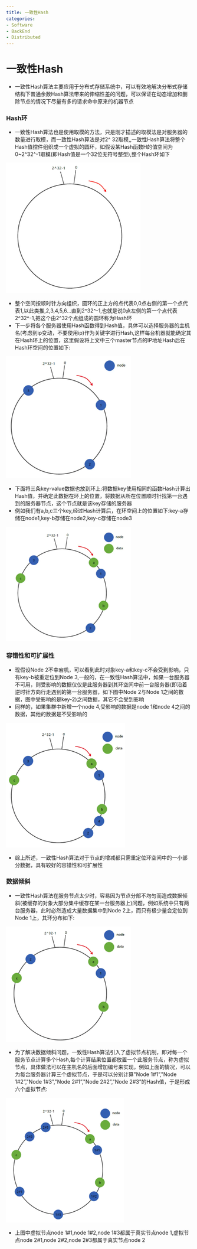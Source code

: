 ```yaml
---
title: 一致性Hash
categories:
- Software
- BackEnd
- Distributed
---
```

# 一致性Hash

- 一致性Hash算法主要应用于分布式存储系统中，可以有效地解决分布式存储结构下普通余数Hash算法带来的伸缩性差的问题，可以保证在动态增加和删除节点的情况下尽量有多的请求命中原来的机器节点

### Hash环

- 一致性Hash算法也是使用取模的方法，只是刚才描述的取模法是对服务器的数量进行取模，而一致性Hash算法是对2^ 32取模,,一致性Hash算法将整个Hash值控件组织成一个虚拟的圆环，如假设某Hash函数H的值空间为0~2^32^-1取模(即Hash值是一个32位无符号整型),整个Hash环如下

<img src="https://raw.githubusercontent.com/LuShan123888/Files/main/Pictures/image-20210727105027679.png" alt="image-20210727105027679" style="zoom:67%;" />

- 整个空间按顺时针方向组织，圆环的正上方的点代表0,0点右侧的第一个点代表1,以此类推,2,3,4,5,6...直到2^32^-1,也就是说0点左侧的第一个点代表2^32^-1,把这个由2^32个点组成的圆环称为Hash环
- 下一步将各个服务器使用Hash函数得到Hash值，具体可以选择服务器的主机名(考虑到ip变动，不要使用ip)作为关键字进行Hash,这样每台机器就能确定其在Hash环上的位置，这里假设将上文中三个master节点的IP地址Hash后在Hash环空间的位置如下:

<img src="https://raw.githubusercontent.com/LuShan123888/Files/main/Pictures/2021-07-26-image-20210726230600054.png" alt="image-20210726230600054" style="zoom:33%;" />

- 下面将三条key-value数据也放到环上:将数据key使用相同的函数Hash计算出Hash值，并确定此数据在环上的位置，将数据从所在位置顺时针找第一台遇到的服务器节点，这个节点就是该key存储的服务器
- 例如我们有a,b,c三个key,经过Hash计算后，在环空间上的位置如下:key-a存储在node1,key-b存储在node2,key-c存储在node3

<img src="https://raw.githubusercontent.com/LuShan123888/Files/main/Pictures/2021-07-26-image-20210726230623831.png" alt="image-20210726230623831" style="zoom:33%;" />

### 容错性和可扩展性

- 现假设Node 2不幸宕机，可以看到此时对象key-a和key-c不会受到影响，只有key-b被重定位到Node 3,一般的，在一致性Hash算法中，如果一台服务器不可用，则受影响的数据仅仅是此服务器到其环空间中前一台服务器(即沿着逆时针方向行走遇到的第一台服务器，如下图中Node 2与Node 1之间的数据，图中受影响的是key-2)之间数据，其它不会受到影响
- 同样的，如果集群中新增一个node 4,受影响的数据是node 1和node 4之间的数据，其他的数据是不受影响的

<img src="https://raw.githubusercontent.com/LuShan123888/Files/main/Pictures/2021-07-26-image-20210726230713949.png" alt="image-20210726230713949" style="zoom:33%;" />

- 综上所述，一致性Hash算法对于节点的增减都只需重定位环空间中的一小部分数据，具有较好的容错性和可扩展性

### 数据倾斜

- 一致性Hash算法在服务节点太少时，容易因为节点分部不均匀而造成数据倾斜(被缓存的对象大部分集中缓存在某一台服务器上)问题，例如系统中只有两台服务器，此时必然造成大量数据集中到Node 2上，而只有极少量会定位到Node 1上，其环分布如下:

<img src="https://raw.githubusercontent.com/LuShan123888/Files/main/Pictures/2021-07-26-image-20210726231612362.png" alt="image-20210726231612362" style="zoom:33%;" />

- 为了解决数据倾斜问题，一致性Hash算法引入了虚拟节点机制，即对每一个服务节点计算多个Hash,每个计算结果位置都放置一个此服务节点，称为虚拟节点，具体做法可以在主机名的后面增加编号来实现，例如上面的情况，可以为每台服务器计算三个虚拟节点，于是可以分别计算"Node 1#1”,"Node 1#2”,"Node 1#3”,"Node 2#1”,"Node 2#2”,"Node 2#3”的Hash值，于是形成六个虚拟节点:

<img src="https://raw.githubusercontent.com/LuShan123888/Files/main/Pictures/2021-07-26-image-20210726231446887.png" alt="image-20210726231446887" style="zoom:33%;" />

- 上图中虚拟节点node 1#1,node 1#2,node 1#3都属于真实节点node 1,虚拟节点node 2#1,node 2#2,node 2#3都属于真实节点node 2